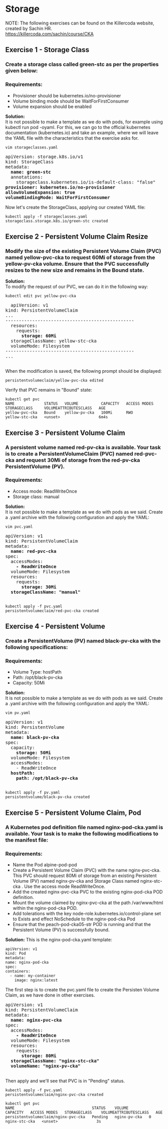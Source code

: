 # Storage
NOTE: The following exercises can be found on the Killercoda website, created by Sachin HR.  
https://killercoda.com/sachin/course/CKA

## Exercise 1 - Storage Class
  ### Create a storage class called green-stc  as per the properties given below:
  ### Requirements:
  - Provisioner should be kubernetes.io/no-provisioner 
  - Volume binding mode should be WaitForFirstConsumer
  - Volume expansion should be enabled
  
  **Solution:**  
  It is not possible to make a template as we do with pods, for example using kubectl run pod -oyaml. For this, we can go to the official kubernetes documentation (kubernetes.io) and take an example, where we will leave the YAML file with the characteristics that the exercise asks for.
  ```
  vim storageclasses.yaml
  ```
  <pre>
apiVersion: storage.k8s.io/v1
kind: StorageClass
metadata:
  <b>name: green-stc</b>
  annotations:
    storageclass.kubernetes.io/is-default-class: "false"
<b>provisioner: kubernetes.io/no-provisioner</b>
<b>allowVolumeExpansion: true</b>
<b>volumeBindingMode: WaitForFirstConsumer</b>
</pre>

  Now let's create the StorageClass, applying our created YAML file:
  ```
  kubectl apply -f storageclasses.yaml 
  storageclass.storage.k8s.io/green-stc created
  ```

## Exercise 2 - Persistent Volume Claim Resize
  ### Modify the size of the existing Persistent Volume Claim (PVC) named yellow-pvc-cka to request 60Mi of storage from the yellow-pv-cka volume. Ensure that the PVC successfully resizes to the new size and remains in the Bound state.

 **Solution:**  
  To modify the request of our PVC, we can do it in the following way:
  ```
  kubectl edit pvc yellow-pvc-cka
  ```

  <pre>
  apiVersion: v1
kind: PersistentVolumeClaim
...
------------------------------------------------
  resources:
    requests:
      <b>storage: 60Mi</b>
  storageClassName: yellow-stc-cka
  volumeMode: Filesystem
------------------------------------------------
...                  
  </pre>

  When the modification is saved, the following prompt should be displayed:
  ```
  persistentvolumeclaim/yellow-pvc-cka edited
  ```
  Verify that PVC remains in "Bound" state:
  ```
  kubectl get pvc   
  NAME             STATUS   VOLUME          CAPACITY   ACCESS MODES   STORAGECLASS     VOLUMEATTRIBUTESCLASS   AGE
  yellow-pvc-cka   Bound    yellow-pv-cka   100Mi      RWO            yellow-stc-cka   <unset>                 6m4s
  ```

## Exercise 3 - Persistent Volume Claim
  ### A persistent volume named red-pv-cka is available. Your task is to create a PersistentVolumeClaim (PVC) named red-pvc-cka and request 30Mi of storage from the red-pv-cka PersistentVolume (PV).
  ### Requirements:
  - Access mode: ReadWriteOnce
  - Storage class: manual 

 **Solution:**  
  It is not possible to make a template as we do with pods as we said. Create a .yaml archive with the following configuration and apply the YAML:
  ```
  vim pvc.yaml
  ```
  <pre>
apiVersion: v1
kind: PersistentVolumeClaim
metadata:
  <b>name: red-pvc-cka</b>
spec:
  accessModes:
    <b>- ReadWriteOnce</b>
  volumeMode: Filesystem
  resources:
    requests:
      <b>storage: 30Mi</b>
  <b>storageClassName: "manual"</b>
  </pre>

  ```
  kubectl apply -f pvc.yaml
  persistentvolumeclaim/red-pvc-cka created
  ```

## Exercise 4 - Persistent Volume
  ### Create a PersistentVolume (PV) named black-pv-cka with the following specifications:  
  ### Requirements:
  - Volume Type: hostPath
  - Path: /opt/black-pv-cka
  - Capacity: 50Mi

**Solution:**  
  It is not possible to make a template as we do with pods as we said. Create a .yaml archive with the following configuration and apply the YAML:
  ```
  vim pv.yaml
  ```
  <pre>
apiVersion: v1
kind: PersistentVolume
metadata:
  <b>name: black-pv-cka</b>
spec:
  capacity:
    <b>storage: 50Mi</b>
  volumeMode: Filesystem
  accessModes:
    - ReadWriteOnce
  <b>hostPath:</b>
    <b>path: /opt/black-pv-cka</b>
  </pre>

  ```
  kubectl apply -f pv.yaml 
  persistentvolume/black-pv-cka created
  ```

  ## Exercise 5 - Persistent Volume Claim, Pod

  ### A Kubernetes pod definition file named nginx-pod-cka.yaml is available. Your task is to make the following modifications to the manifest file:
  ### Requirements:
  - Name the Pod alpine-pod-pod 
  - Create a Persistent Volume Claim (PVC) with the name nginx-pvc-cka. This PVC should request 80Mi of storage from an existing Persistent Volume (PV) named nginx-pv-cka and Storage Class named nginx-stc-cka . Use the access mode ReadWriteOnce.
  - Add the created nginx-pvc-cka PVC to the existing nginx-pod-cka POD definition.
  - Mount the volume claimed by nginx-pvc-cka at the path /var/www/html within the nginx-pod-cka POD.
  - Add tolerations with the key node-role.kubernetes.io/control-plane set to Exists and effect NoSchedule to the nginx-pod-cka Pod
  - Ensure that the peach-pod-cka05-str POD is running and that the Persistent Volume (PV) is successfully bound.

  **Solution:**
  This is the nginx-pod-cka.yaml template:
  ```
  apiVersion: v1
kind: Pod
metadata:
  name: nginx-pod-cka
spec:
  containers:
    - name: my-container
      image: nginx:latest
  ```
  The first step is to create the pvc.yaml file to create the Persisten Volume Claim, as we have done in other exercises.

  <pre>
apiVersion: v1
kind: PersistentVolumeClaim
metadata:
  <b>name: nginx-pvc-cka</b>
spec:
  accessModes:
    <b>- ReadWriteOnce</b>
  volumeMode: Filesystem
  resources:
    requests:
      <b>storage: 80Mi</b>
  <b>storageClassName: "nginx-stc-cka"</b>
  <b>volumeName: "nginx-pv-cka"</b>
  </pre>

  Then apply and we'll see that PVC is in "Pending" status.

  ```
  kubectl apply -f pvc.yaml 
  persistentvolumeclaim/nginx-pvc-cka created

  kubectl get pvc
  NAME                                  STATUS    VOLUME         CAPACITY   ACCESS MODES   STORAGECLASS    VOLUMEATTRIBUTESCLASS   AGE
  persistentvolumeclaim/nginx-pvc-cka   Pending   nginx-pv-cka   0                         nginx-stc-cka   <unset>                 3s
  ```